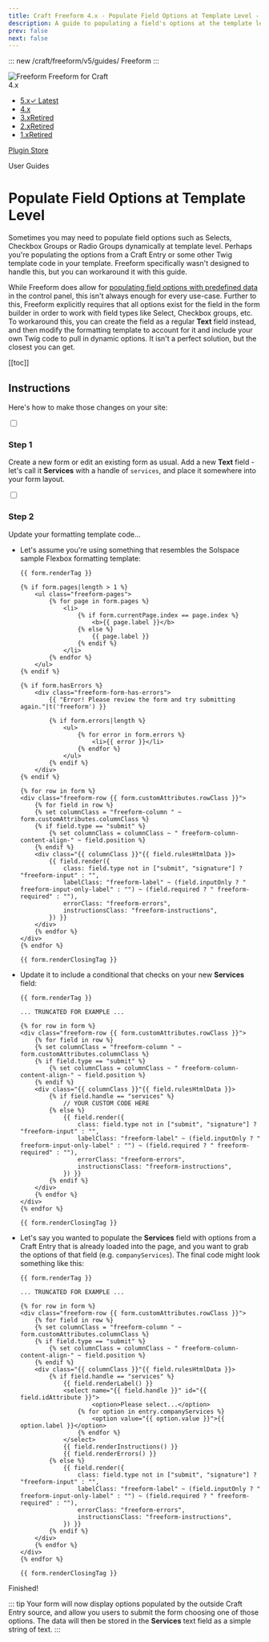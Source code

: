 ```yaml
---
title: Craft Freeform 4.x - Populate Field Options at Template Level - User Guide
description: A guide to populating a field's options at the template level.
prev: false
next: false
---
```


<meta property="og:image" content="https://docs.solspace.com/extras/social/craft/freeform/freeform.png" />

::: new /craft/freeform/v5/guides/
Freeform
:::

<div id="pr-heading">
    <img src="https://docs.solspace.com/extras/icons/products/freeform-icon.png" alt="Freeform" class="pr-image">
    <span class="pr-name">Freeform</span>
    <span class="pr-category">for Craft</span>
    <div class="pr-v-wrapper">
        <div class="pr-v">
            <span class="pr-v-v">4.x</span>
            <span class="pr-v-arrow arrow down"></span>
        </div>
        <ul class="pr-v-list">
            <li><a href="/craft/freeform/v5/">5.x<span class="pr-v-type pr-latest">✓ Latest</span></a></li>
            <li><a href="/craft/freeform/v4/">4.x</a></li>
            <li><a href="/craft/freeform/v3/">3.x<span class="pr-v-type pr-retired">Retired</span></a></li>
            <li><a href="/craft/freeform/v2/">2.x<span class="pr-v-type pr-retired">Retired</span></a></li>
            <li><a href="/craft/freeform/v1/">1.x<span class="pr-v-type pr-retired">Retired</span></a></li>
        </ul>
    </div>
    <div class="pr-buy">
        <a href="https://plugins.craftcms.com/freeform" class="button button-blue"><span class="external-url">Plugin Store</span></a>
    </div>
</div>

<span class="page-section">User Guides</span>

# Populate Field Options at Template Level

Sometimes you may need to populate field options such as Selects, Checkbox Groups or Radio Groups dynamically at template level. Perhaps you're populating the options from a Craft Entry or some other Twig template code in your template. Freeform specifically wasn't designed to handle this, but you can workaround it with this guide.

While Freeform does allow for [populating field options with predefined data](../overview/fields.md#populating-fields-with-elements-predefined-options) in the control panel, this isn't always enough for every use-case. Further to this, Freeform explicitly requires that all options exist for the field in the form builder in order to work with field types like Select, Checkbox groups, etc. To workaround this, you can create the field as a regular **Text** field instead, and then modify the formatting template to account for it and include your own Twig code to pull in dynamic options. It isn't a perfect solution, but the closest you can get.


[[toc]]


## Instructions

Here's how to make those changes on your site:

<div class="step">
<label for="step1"><input type="checkbox" class="step-check" id="step1">

### Step 1

</label>

Create a new form or edit an existing form as usual. Add a new **Text** field - let's call it **Services** with a handle of `services`, and place it somewhere into your form layout.

</div>

<div class="step">
<label for="step2"><input type="checkbox" class="step-check" id="step2">

### Step 2

</label>

Update your formatting template code...

- Let's assume you're using something that resembles the Solspace sample Flexbox formatting template:
    ``` twig
    {{ form.renderTag }}

    {% if form.pages|length > 1 %}
        <ul class="freeform-pages">
            {% for page in form.pages %}
                <li>
                    {% if form.currentPage.index == page.index %}
                        <b>{{ page.label }}</b>
                    {% else %}
                        {{ page.label }}
                    {% endif %}
                </li>
            {% endfor %}
        </ul>
    {% endif %}

    {% if form.hasErrors %}
        <div class="freeform-form-has-errors">
            {{ "Error! Please review the form and try submitting again."|t('freeform') }}

            {% if form.errors|length %}
                <ul>
                    {% for error in form.errors %}
                        <li>{{ error }}</li>
                    {% endfor %}
                </ul>
            {% endif %}
        </div>
    {% endif %}

    {% for row in form %}
    <div class="freeform-row {{ form.customAttributes.rowClass }}">
        {% for field in row %}
        {% set columnClass = "freeform-column " ~ form.customAttributes.columnClass %}
        {% if field.type == "submit" %}
            {% set columnClass = columnClass ~ " freeform-column-content-align-" ~ field.position %}
        {% endif %}
        <div class="{{ columnClass }}"{{ field.rulesHtmlData }}>
            {{ field.render({
                class: field.type not in ["submit", "signature"] ? "freeform-input" : "",
                labelClass: "freeform-label" ~ (field.inputOnly ? " freeform-input-only-label" : "") ~ (field.required ? " freeform-required" : ""),
                errorClass: "freeform-errors",
                instructionsClass: "freeform-instructions",
            }) }}
        </div>
        {% endfor %}
    </div>
    {% endfor %}

    {{ form.renderClosingTag }}
    ```
- Update it to include a conditional that checks on your new **Services** field:
    ``` twig {13-15,22}
    {{ form.renderTag }}

    ... TRUNCATED FOR EXAMPLE ...

    {% for row in form %}
    <div class="freeform-row {{ form.customAttributes.rowClass }}">
        {% for field in row %}
        {% set columnClass = "freeform-column " ~ form.customAttributes.columnClass %}
        {% if field.type == "submit" %}
            {% set columnClass = columnClass ~ " freeform-column-content-align-" ~ field.position %}
        {% endif %}
        <div class="{{ columnClass }}"{{ field.rulesHtmlData }}>
            {% if field.handle == "services" %}
                // YOUR CUSTOM CODE HERE
            {% else %}
                {{ field.render({
                    class: field.type not in ["submit", "signature"] ? "freeform-input" : "",
                    labelClass: "freeform-label" ~ (field.inputOnly ? " freeform-input-only-label" : "") ~ (field.required ? " freeform-required" : ""),
                    errorClass: "freeform-errors",
                    instructionsClass: "freeform-instructions",
                }) }}
            {% endif %}
        </div>
        {% endfor %}
    </div>
    {% endfor %}

    {{ form.renderClosingTag }}
    ```
- Let's say you wanted to populate the **Services** field with options from a Craft Entry that is already loaded into the page, and you want to grab the options of that field (e.g. `companyServices`). The final code might look something like this:
    ``` twig {13-23,29}
    {{ form.renderTag }}

    ... TRUNCATED FOR EXAMPLE ...

    {% for row in form %}
    <div class="freeform-row {{ form.customAttributes.rowClass }}">
        {% for field in row %}
        {% set columnClass = "freeform-column " ~ form.customAttributes.columnClass %}
        {% if field.type == "submit" %}
            {% set columnClass = columnClass ~ " freeform-column-content-align-" ~ field.position %}
        {% endif %}
        <div class="{{ columnClass }}"{{ field.rulesHtmlData }}>
            {% if field.handle == "services" %}
                {{ field.renderLabel() }}
                <select name="{{ field.handle }}" id="{{ field.idAttribute }}">
                        <option>Please select...</option>
                    {% for option in entry.companyServices %}
                        <option value="{{ option.value }}">{{ option.label }}</option>
                    {% endfor %}
                </select>
                {{ field.renderInstructions() }}
                {{ field.renderErrors() }}
            {% else %}
                {{ field.render({
                    class: field.type not in ["submit", "signature"] ? "freeform-input" : "",
                    labelClass: "freeform-label" ~ (field.inputOnly ? " freeform-input-only-label" : "") ~ (field.required ? " freeform-required" : ""),
                    errorClass: "freeform-errors",
                    instructionsClass: "freeform-instructions",
                }) }}
            {% endif %}
        </div>
        {% endfor %}
    </div>
    {% endfor %}

    {{ form.renderClosingTag }}
    ```

</div>

<div class="step-finished">Finished!</div>

::: tip
Your form will now display options populated by the outside Craft Entry source, and allow you users to submit the form choosing one of those options. The data will then be stored in the **Services** text field as a simple string of text.
:::